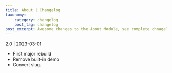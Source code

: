 ```yaml
---
title: About | Changelog
taxonomy:
    category: changelog
    post_tag: changelog
post_excerpt: Awesome changes to the About Module, see complete chnagelog <a href="https://digifox.media/changelog/about-changelog/" target="_blank">here.</a>
---
```


2.0 | 2023-03-01
* First major rebuild
* Remove built-in demo
* Convert slug.